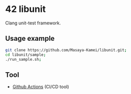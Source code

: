 # 42 libunit

Clang unit-test framework.

## Usage example

```zsh
git clone https://github.com/Masaya-Kamei/libunit.git;
cd libunit/sample;
./run_sample.sh;
```

## Tool

- [Github Actions](https://docs.github.com/ja/actions) (CI/CD tool)
